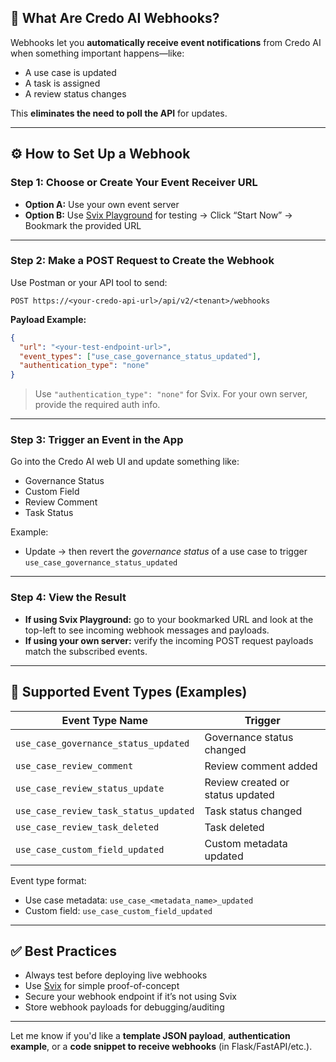 ## 🔗 What Are Credo AI Webhooks?

Webhooks let you **automatically receive event notifications** from Credo AI when something important happens—like:

* A use case is updated
* A task is assigned
* A review status changes

This **eliminates the need to poll the API** for updates.

---

## ⚙️ How to Set Up a Webhook

### **Step 1: Choose or Create Your Event Receiver URL**

* **Option A:** Use your own event server
* **Option B:** Use [Svix Playground](https://play.svix.com/) for testing
  → Click “Start Now” → Bookmark the provided URL

---

### **Step 2: Make a POST Request to Create the Webhook**

Use Postman or your API tool to send:

```
POST https://<your-credo-api-url>/api/v2/<tenant>/webhooks
```

**Payload Example:**

```json
{
  "url": "<your-test-endpoint-url>",
  "event_types": ["use_case_governance_status_updated"],
  "authentication_type": "none"
}
```

> Use `"authentication_type": "none"` for Svix. For your own server, provide the required auth info.

---

### **Step 3: Trigger an Event in the App**

Go into the Credo AI web UI and update something like:

* Governance Status
* Custom Field
* Review Comment
* Task Status

Example:

* Update → then revert the *governance status* of a use case to trigger `use_case_governance_status_updated`

---

### **Step 4: View the Result**

* **If using Svix Playground:** go to your bookmarked URL and look at the top-left to see incoming webhook messages and payloads.
* **If using your own server:** verify the incoming POST request payloads match the subscribed events.

---

## 🧾 Supported Event Types (Examples)

| Event Type Name                       | Trigger                          |
| ------------------------------------- | -------------------------------- |
| `use_case_governance_status_updated`  | Governance status changed        |
| `use_case_review_comment`             | Review comment added             |
| `use_case_review_status_update`       | Review created or status updated |
| `use_case_review_task_status_updated` | Task status changed              |
| `use_case_review_task_deleted`        | Task deleted                     |
| `use_case_custom_field_updated`       | Custom metadata updated          |

Event type format:

* Use case metadata: `use_case_<metadata_name>_updated`
* Custom field: `use_case_custom_field_updated`

---

## ✅ Best Practices

* Always test before deploying live webhooks
* Use [Svix](https://play.svix.com/) for simple proof-of-concept
* Secure your webhook endpoint if it’s not using Svix
* Store webhook payloads for debugging/auditing

---

Let me know if you'd like a **template JSON payload**, **authentication example**, or a **code snippet to receive webhooks** (in Flask/FastAPI/etc.).
